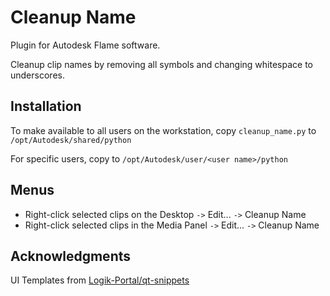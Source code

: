 # Cleanup Name
Plugin for Autodesk Flame software.

Cleanup clip names by removing all symbols and changing whitespace to underscores.

## Installation
To make available to all users on the workstation, copy `cleanup_name.py` to `/opt/Autodesk/shared/python`

For specific users, copy to `/opt/Autodesk/user/<user name>/python`

## Menus
 - Right-click selected clips on the Desktop `->` Edit... `->` Cleanup Name
 - Right-click selected clips in the Media Panel `->` Edit... `->` Cleanup Name

## Acknowledgments
UI Templates from [Logik-Portal/qt-snippets](https://github.com/logik-portal/qt_snippets)
